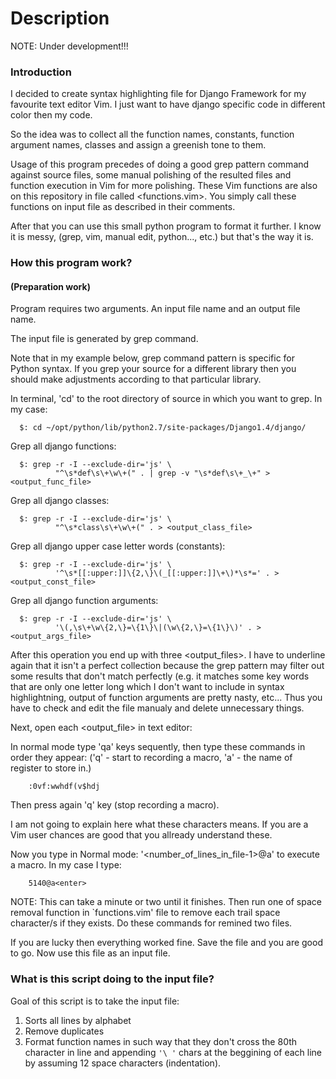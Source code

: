 Description
===========

NOTE: Under development!!!

### Introduction

I decided to create syntax highlighting file for Django Framework for my
favourite text editor Vim.  I just want to have django specific code in
different color then my code.

So the idea was to collect all the function names, constants, function argument
names, classes and assign a greenish tone to them.

Usage of this program precedes of doing a good grep pattern command against source
files, some manual polishing of the resulted files and function execution in
Vim for more polishing.  These Vim functions are also on this repository in file
called <functions.vim>.  You simply call these functions on input file as
described in their comments.

After that you can use this small python program to format it further.
I know it is messy, (grep, vim, manual edit, python..., etc.) but that's the
way it is.


### How this program work?
####  (Preparation work)

Program requires two arguments. An input file name and an output file name.

The input file is generated by grep command.

Note that in my example below, grep command pattern is specific for Python syntax.
If you grep your source for a different library then you should make adjustments
according to that particular library.

In terminal, 'cd' to the root directory of source in which you want to grep.
In my case:
```
  $: cd ~/opt/python/lib/python2.7/site-packages/Django1.4/django/
```

Grep all django functions:
```
  $: grep -r -I --exclude-dir='js' \
          "^\s*def\s\+\w\+(" . | grep -v "\s*def\s\+_\+" ><output_func_file>
```

Grep all django classes:
```
  $: grep -r -I --exclude-dir='js' \
          "^\s*class\s\+\w\+(" . > <output_class_file>
```
Grep all django upper case letter words (constants):
```
  $: grep -r -I --exclude-dir='js' \
          '^\s*[[:upper:]]\{2,\}\(_[[:upper:]]\+\)*\s*=' . ><output_const_file>
```
Grep all django function arguments:
```
  $: grep -r -I --exclude-dir='js' \
          '\(,\s\+\w\{2,\}=\{1\}\|(\w\{2,\}=\{1\}\)' . ><output_args_file>
```

After this operation you end up with three <output_files>.
I have to underline again that it isn't a perfect collection because the grep
pattern may filter out some results that don't match perfectly (e.g. it matches
some key words that are only one letter long which I don't want to include in
syntax highlightning, output of function arguments are pretty nasty, etc...
Thus you have to check and edit the file manualy and delete unnecessary things.

Next, open each <output_file> in text editor:

In normal mode type 'qa' keys sequently,
then type these commands in order they appear:
  ('q' - start to recording a macro, 'a' - the name of register to store in.)

```
    :0vf:wwhdf(v$hdj
```

Then press again 'q' key (stop recording a macro).

I am not going to explain here what these characters means. If you are a
Vim user chances are good that you allready understand these.

Now you type in Normal mode: '<number_of_lines_in_file-1>@a' to execute a macro.
In my case I type:

```
    5140@a<enter>
```

NOTE: This can take a minute or two until it finishes.
Then run one of space removal function in `functions.vim' file to remove each
trail space character/s if they exists.
Do these commands for remined two files.

If you are lucky then everything worked fine.
Save the file and you are good to go.  Now use this file as an input file.


### What is this script doing to the input file?

Goal of this script is to take the input file:

1. Sorts all lines by alphabet
2. Remove duplicates
3. Format function names in such way that they don't cross the 80th character in line and appending ```'\ '``` chars at the beggining of each line by assuming 12 space characters (indentation).
